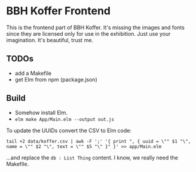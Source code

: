 BBH Koffer Frontend
===================

This is the frontend part of BBH Koffer. It's missing the images and fonts since
they are licensed only for use in the exhibition. Just use your imagination.
It's beautiful, trust me.

TODOs
-----

- add a Makefile
- get Elm from npm (package.json)

Build
-----

- Somehow install Elm.
- `elm make App/Main.elm --output out.js`

To update the UUIDs convert the CSV to Elm code:

	tail +2 data/koffer.csv | awk -F ';' '{ print ", { uuid = \"" $1 "\", name = \"" $2 "\", text = \"" $5 "\" }" }' >> app/Main.elm

...and replace the `db : List Thing` content. I know, we really need the Makefile.

